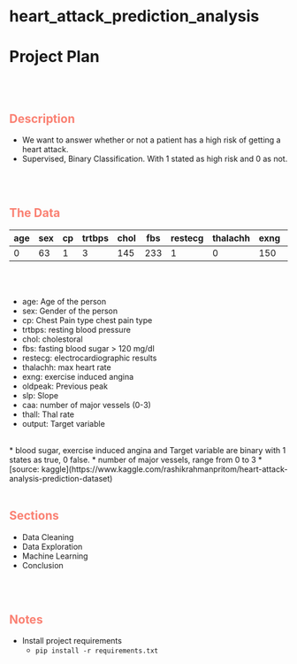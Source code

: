 # heart_attack_prediction_analysis

# Project Plan
<br>
<br>

## __<font color='salmon'> Description </font>__

* We want to answer whether or not a patient has a high risk of getting a heart attack.
* Supervised, Binary Classification. With 1 stated as high risk and 0 as not.

<br>
<br>

## __<font color='salmon'> The Data</font>__
| age | sex | cp | trtbps | chol | fbs | restecg | thalachh | exng | oldpeak | slp | caa | thall | output |	
| --- | --- | --- | --- | --- | --- | --- | --- | --- | --- | --- | --- | --- | --- |
|0	|63| 1	|3	|145|	233|	1	|0	|150|	0	|2.3	|0	|0	|1|	1|

<br>
<br>

* age: Age of the person
* sex: Gender of the person 
* cp: Chest Pain type chest pain type 
* trtbps: resting blood pressure
* chol: cholestoral
* fbs: fasting blood sugar > 120 mg/dl
* restecg: electrocardiographic results
* thalachh: max heart rate
* exng: exercise induced angina
* oldpeak: Previous peak
* slp: Slope
* caa: number of major vessels (0-3)
* thall: Thal rate
* output: Target variable

<br>
* blood sugar, exercise induced angina and Target variable are binary with 1 states as true, 0 false.
* number of major vessels, range from 0 to 3
* [source: kaggle](https://www.kaggle.com/rashikrahmanpritom/heart-attack-analysis-prediction-dataset)
<br>
<br>

## __<font color='salmon'> Sections </font>__


* Data Cleaning
* Data Exploration
* Machine Learning
* Conclusion
<br>
<br>

## __<font color='salmon'> Notes</font>__
* Install project requirements
   * `pip install -r requirements.txt` 
